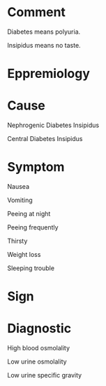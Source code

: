 # Comment

Diabetes means polyuria.

Insipidus means no taste.

# Eppremiology

# Cause

Nephrogenic Diabetes Insipidus

Central Diabetes Insipidus

# Symptom

Nausea

Vomiting

Peeing at night

Peeing frequently

Thirsty

Weight loss

Sleeping trouble

# Sign

# Diagnostic

High blood osmolality

Low urine osmolality

Low urine specific gravity
